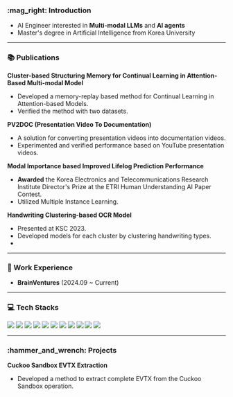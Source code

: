 ### **:mag\_right: Introduction**

  - AI Engineer interested in **Multi-modal LLMs** and **AI agents**
  - Master's degree in Artificial Intelligence from Korea University

-----

### **:books: Publications**

**Cluster-based Structuring Memory for Continual Learning in Attention-Based Multi-modal Model**

  * Developed a memory-replay based method for Continual Learning in Attention-based Models.
  * Verified the method with two datasets.

[](https://github.com/jwr0218/attention_continual)

**PV2DOC (Presentation Video To Documentation)**

  * A solution for converting presentation videos into documentation videos.
  * Experimented and verified performance based on YouTube presentation videos.

[](https://github.com/jwr0218/PV2DOC)

**Modal Importance based Improved Lifelog Prediction Performance**

  * **Awarded** the Korea Electronics and Telecommunications Research Institute Director's Prize at the ETRI Human Understanding AI Paper Contest.
  * Utilized Multiple Instance Learning.

[](https://github.com/jwr0218/MIL_ETRI/tree/main)

**Handwriting Clustering-based OCR Model**

  * Presented at KSC 2023.
  * Developed models for each cluster by clustering handwriting types.
  * 

-----

### **:office: Work Experience**

  - **BrainVentures** (2024.09 \~ Current)

-----

### **:computer: Tech Stacks**


<p align="left">
<img src="https://img.shields.io/badge/Python-3776AB?style=for-the-badge&logo=Python&logoColor=white">
<img src="https://img.shields.io/badge/Pytorch-EE4C2C?style=for-the-badge&logo=pytorch&logoColor=white">
<img src="https://img.shields.io/badge/TensorFlow-FF6F00?style=for-the-badge&logo=tensorflow&logoColor=white">
<img src="https://img.shields.io/badge/scikit--learn-F7931E?style=for-the-badge&logo=scikitlearn&logoColor=white">
<img src="https://img.shields.io/badge/R-276DC3?style=for-the-badge&logo=r&logoColor=white">
<img src="https://img.shields.io/badge/MySQL-4479A1?style=for-the-badge&logo=MySQL&logoColor=white">
<img src="https://img.shields.io/badge/MongoDB-47A248?style=for-the-badge&logo=mongodb&logoColor=white">
<img src="https://img.shields.io/badge/github-181717?style=for-the-badge&logo=github&logoColor=white">
<img src="https://img.shields.io/badge/Docker-2496ED?style=for-the-badge&logo=docker&logoColor=white">
<img src="https://img.shields.io/badge/Flask-000000?style=for-the-badge&logo=flask&logoColor=white">
<img src="https://img.shields.io/badge/fastapi-009688?style=for-the-badge&logo=fastapi&logoColor=white">
</p>

-----

### **:hammer\_and\_wrench: Projects**



**Cuckoo Sandbox EVTX Extraction**

  * Developed a method to extract complete EVTX from the Cuckoo Sandbox operation.

[](https://github.com/jwr0218/CuckooSandbox_EVTX_Extract)



[](https://github.com/jwr0218/meta_ocr)
